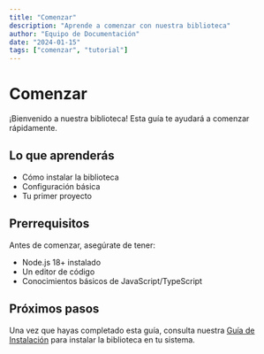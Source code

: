 ```yaml
---
title: "Comenzar"
description: "Aprende a comenzar con nuestra biblioteca"
author: "Equipo de Documentación"
date: "2024-01-15"
tags: ["comenzar", "tutorial"]
---
```


# Comenzar

¡Bienvenido a nuestra biblioteca! Esta guía te ayudará a comenzar rápidamente.

## Lo que aprenderás

- Cómo instalar la biblioteca
- Configuración básica
- Tu primer proyecto

## Prerrequisitos

Antes de comenzar, asegúrate de tener:
- Node.js 18+ instalado
- Un editor de código
- Conocimientos básicos de JavaScript/TypeScript

## Próximos pasos

Una vez que hayas completado esta guía, consulta nuestra [Guía de Instalación](./installation) para instalar la biblioteca en tu sistema. 